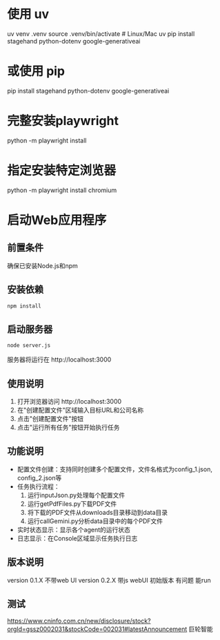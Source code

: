 # 使用 uv
uv venv .venv
source .venv/bin/activate  # Linux/Mac
uv pip install stagehand python-dotenv google-generativeai

# 或使用 pip
pip install stagehand python-dotenv google-generativeai

# 完整安装playwright
python -m playwright install

# 指定安装特定浏览器
python -m playwright install chromium

# 启动Web应用程序

## 前置条件
确保已安装Node.js和npm

## 安装依赖
```bash
npm install
```

## 启动服务器
```bash
node server.js
```

服务器将运行在 http://localhost:3000

## 使用说明
1. 打开浏览器访问 http://localhost:3000
2. 在"创建配置文件"区域输入目标URL和公司名称
3. 点击"创建配置文件"按钮
4. 点击"运行所有任务"按钮开始执行任务

## 功能说明
- 配置文件创建：支持同时创建多个配置文件，文件名格式为config_1.json, config_2.json等
- 任务执行流程：
  1. 运行inputJson.py处理每个配置文件
  2. 运行getPdfFiles.py下载PDF文件
  3. 将下载的PDF文件从downloads目录移动到data目录
  4. 运行callGemini.py分析data目录中的每个PDF文件
- 实时状态显示：显示各个agent的运行状态
- 日志显示：在Console区域显示任务执行日志

## 版本说明
 version 0.1.X 不带web UI
 version 0.2.X 带js webUI 初始版本 有问题 能run 


## 测试
https://www.cninfo.com.cn/new/disclosure/stock?orgId=gssz0002031&stockCode=002031#latestAnnouncement
巨轮智能
